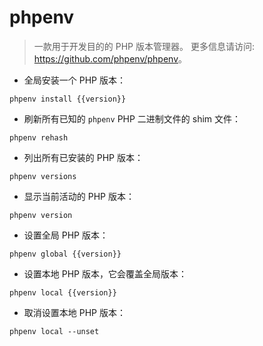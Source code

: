 # phpenv

> 一款用于开发目的的 PHP 版本管理器。
> 更多信息请访问: <https://github.com/phpenv/phpenv>。

- 全局安装一个 PHP 版本：

`phpenv install {{version}}`

- 刷新所有已知的 `phpenv` PHP 二进制文件的 shim 文件：

`phpenv rehash`

- 列出所有已安装的 PHP 版本：

`phpenv versions`

- 显示当前活动的 PHP 版本：

`phpenv version`

- 设置全局 PHP 版本：

`phpenv global {{version}}`

- 设置本地 PHP 版本，它会覆盖全局版本：

`phpenv local {{version}}`

- 取消设置本地 PHP 版本：

`phpenv local --unset`